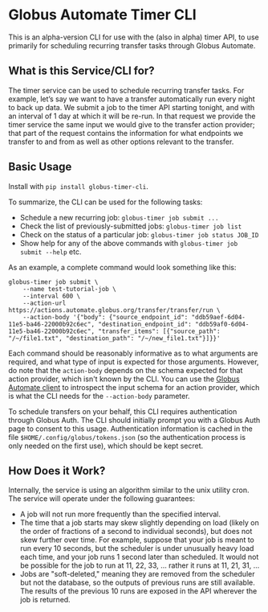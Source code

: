 # Globus Automate Timer CLI

This is an alpha-version CLI for use with the (also in alpha) timer API, to use
primarily for scheduling recurring transfer tasks through Globus Automate.

## What is this Service/CLI for?

The timer service can be used to schedule recurring transfer tasks. For example,
let’s say we want to have a transfer automatically run every night to back up
data. We submit a job to the timer API starting tonight, and with an interval of
1 day at which it will be re-run. In that request we provide the timer service
the same input we would give to the transfer action provider; that part of the
request contains the information for what endpoints we transfer to and from as
well as other options relevant to the transfer.

## Basic Usage

Install with `pip install globus-timer-cli`.

To summarize, the CLI can be used for the following tasks:
- Schedule a new recurring job: `globus-timer job submit ...`
- Check the list of previously-submitted jobs: `globus-timer job list`
- Check on the status of a particular job: `globus-timer job status JOB_ID`
- Show help for any of the above commands with `globus-timer job submit --help`
  etc.

As an example, a complete command would look something like this:

```
globus-timer job submit \
    --name test-tutorial-job \
    --interval 600 \
    --action-url https://actions.automate.globus.org/transfer/transfer/run \
    --action-body '{"body": {"source_endpoint_id": "ddb59aef-6d04-11e5-ba46-22000b92c6ec", "destination_endpoint_id": "ddb59af0-6d04-11e5-ba46-22000b92c6ec", "transfer_items": [{"source_path": "/~/file1.txt", "destination_path": "/~/new_file1.txt"}]}}'
```

Each command should be reasonably informative as to what arguments are required,
and what type of input is expected for those arguments. However, do note that
the `action-body` depends on the schema expected for that action provider, which
isn't known by the CLI. You can use the [Globus Automate
client](https://pypi.org/project/globus-automate-client/) to introspect the
input schema for an action provider, which is what the CLI needs for the
`--action-body` parameter.

To schedule transfers on your behalf, this CLI requires authentication through
Globus Auth. The CLI should initially prompt you with a Globus Auth page to
consent to this usage. Authentication information is cached in the file
`$HOME/.config/globus/tokens.json` (so the authentication process is only needed
on the first use), which should be kept secret.

## How Does it Work?

Internally, the service is using an algorithm similar to the unix utility cron.
The service will operate under the following guarantees:
- A job will not run more frequently than the specified interval.
- The time that a job starts may skew slightly depending on load (likely on the
  order of fractions of a second to individual seconds), but does not skew
  further over time. For example, suppose that your job is meant to run every 10
  seconds, but the scheduler is under unusually heavy load each time, and your
  job runs 1 second later than scheduled. It would not be possible for the job
  to run at 11, 22, 33, … rather it runs at 11, 21, 31, …
- Jobs are "soft-deleted," meaning they are removed from the scheduler but not
  the database, so the outputs of previous runs are still available. The results
  of the previous 10 runs are exposed in the API wherever the job is returned.

